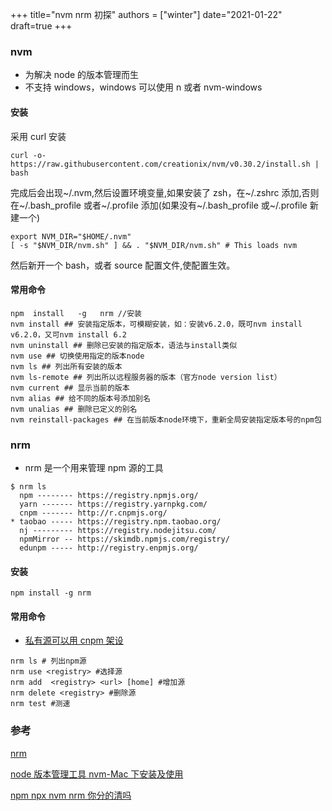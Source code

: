 +++
title="nvm nrm 初探"
authors = ["winter"]
date="2021-01-22"
draft=true
+++


### nvm

- 为解决 node 的版本管理而生
- 不支持 windows，windows 可以使用 n 或者 nvm-windows

#### 安装

采用 curl 安装

```
curl -o- https://raw.githubusercontent.com/creationix/nvm/v0.30.2/install.sh | bash
```

完成后会出现~/.nvm,然后设置环境变量,如果安装了 zsh，在~/.zshrc 添加,否则在~/.bash_profile 或者~/.profile 添加(如果没有~/.bash_profile 或~/.profile 新建一个)

```
export NVM_DIR="$HOME/.nvm"
[ -s "$NVM_DIR/nvm.sh" ] && . "$NVM_DIR/nvm.sh" # This loads nvm
```

然后新开一个 bash，或者 source 配置文件,使配置生效。

#### 常用命令

```
npm  install   -g   nrm //安装
nvm install ## 安装指定版本，可模糊安装，如：安装v6.2.0，既可nvm install v6.2.0，又可nvm install 6.2
nvm uninstall ## 删除已安装的指定版本，语法与install类似
nvm use ## 切换使用指定的版本node
nvm ls ## 列出所有安装的版本
nvm ls-remote ## 列出所以远程服务器的版本（官方node version list）
nvm current ## 显示当前的版本
nvm alias ## 给不同的版本号添加别名
nvm unalias ## 删除已定义的别名
nvm reinstall-packages ## 在当前版本node环境下，重新全局安装指定版本号的npm包
```

### nrm

- nrm 是一个用来管理 npm 源的工具

```
$ nrm ls
  npm -------- https://registry.npmjs.org/
  yarn ------- https://registry.yarnpkg.com/
  cnpm ------- http://r.cnpmjs.org/
* taobao ----- https://registry.npm.taobao.org/
  nj --------- https://registry.nodejitsu.com/
  npmMirror -- https://skimdb.npmjs.com/registry/
  edunpm ----- http://registry.enpmjs.org/
```

#### 安装

```
npm install -g nrm 
```

#### 常用命令

- [私有源可以用 cnpm 架设](https://segmentfault.com/a/1190000000368906)

```
nrm ls # 列出npm源
nrm use <registry> #选择源
nrm add  <registry> <url> [home] #增加源
nrm delete <registry> #删除源
nrm test #测速
```

### 参考

[nrm](https://www.npmjs.com/package/nrm)

[node 版本管理工具 nvm-Mac 下安装及使用](https://segmentfault.com/a/1190000004404505)

[npm npx nvm nrm 你分的清吗](https://juejin.im/post/5bf51eda51882508851b5c22)
